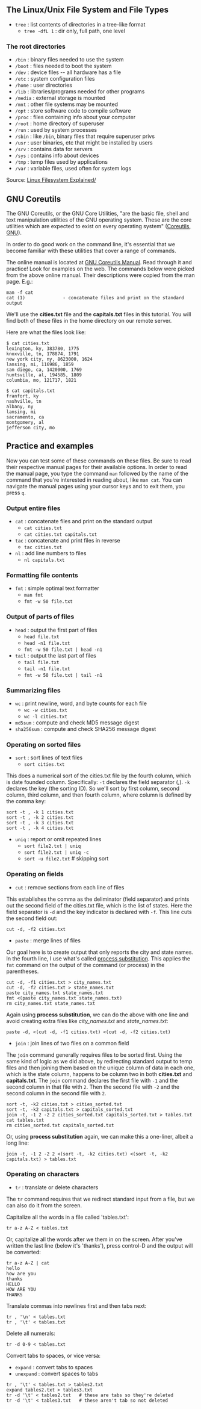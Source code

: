 ## The Linux/Unix File System and File Types

- ``tree`` : list contents of directories in a tree-like format
  - ``tree -dfL 1`` : dir only, full path, one level

### The root directories
- ``/bin`` : binary files needed to use the system
- ``/boot``  : files needed to boot the system
- ``/dev`` : device files -- all hardware has a file
- ``/etc`` : system configuration files
- ``/home`` : user directories
- ``/lib`` : libraries/programs needed for other programs
- ``/media`` : external storage is mounted
- ``/mnt`` : other file systems may be mounted
- ``/opt`` : store software code to compile software
- ``/proc`` : files containing info about your computer 
- ``/root`` : home directory of superuser
- ``/run`` : used by system processes
- ``/sbin`` : like ``/bin``, binary files that require superuser privs
- ``/usr`` : user binaries, etc that might be installed by users
- ``/srv`` : contains data for servers 
- ``/sys`` : contains info about devices 
- ``/tmp`` : temp files used by applications
- ``/var`` : variable files, used often for system logs

Source: [Linux Filesystem Explained/][1]

## GNU Coreutils

The GNU Coreutils, or the GNU Core Utilities, "are the basic file, shell and text manipulation utilities of the GNU operating system. These are the core utilities which are expected to exist on every operating system" ([Coreutils, GNU][2]).

In order to do good work on the command line, it's essential that we become familiar with these utilities that cover a range of commands. 

The online manual is located at [GNU Coreutils Manual][3]. Read through it and practice! Look for examples on the web. The commands below were picked from the above online manual. Their descriptions were copied from the man page. E.g.:

```
man -f cat
cat (1)              - concatenate files and print on the standard output
```

We'll use the **cities.txt** file and the **capitals.txt** files in this
tutorial. You will find both of these files in the home directory on our remote
server. 

Here are what the files look like:

```
$ cat cities.txt
lexington, ky, 383780, 1775
knoxville, tn, 178874, 1791
new york city, ny, 8623000, 1624
lansing, mi, 116986, 1859
san diego, ca, 1420000, 1769
huntsville, al, 194585, 1809
columbia, mo, 121717, 1821

$ cat capitals.txt
franfort, ky
nashville, tn
albany, ny
lansing, mi
sacramento, ca
montgomery, al
jefferson city, mo
```

## Practice and examples

Now you can test some of these commands on these files. Be sure to read their
respective manual pages for their available options. In order to read the
manual page, you type the command ``man`` followed by the name of the command
that you're interested in reading about, like ``man cat``. You can navigate the
manual pages using your cursor keys and to exit them, you press ``q``.

### Output entire files

- ``cat`` :  concatenate files and print on the standard output
  - ``cat cities.txt``
  - ``cat cities.txt capitals.txt``
- ``tac`` :  concatenate and print files in reverse
  - ``tac cities.txt``
- ``nl`` :  add line numbers to files
  - ``nl capitals.txt``

### Formatting file contents

- ``fmt`` : simple optimal text formatter
  - ``man fmt``
  - ``fmt -w 50 file.txt``

### Output of parts of files

- ``head`` : output the first part of files
  - ``head file.txt``
  - ``head -n1 file.txt``
  - ``fmt -w 50 file.txt | head -n1``
- ``tail`` : output the last part of files
  - ``tail file.txt``
  - ``tail -n1 file.txt``
  - ``fmt -w 50 file.txt | tail -n1``

### Summarizing files

- ``wc`` : print newline, word, and byte counts for each file
  - ``wc -w cities.txt``
  - ``wc -l cities.txt``
- ``md5sum`` : compute and check MD5 message digest
- ``sha256sum`` : compute and check SHA256 message digest

### Operating on sorted files

- ``sort`` : sort lines of text files
  - ``sort cities.txt``

This does a numerical sort of the cities.txt file by the fourth column, which
is date founded column. Specifically: ``-t`` declares the field separator (,). ``-k`` declares the key (the sorting ID). So we'll sort by first column, second column, third column, and then fourth column, where column is defined by the comma key:

```
sort -t , -k 1 cities.txt
sort -t , -k 2 cities.txt
sort -t , -k 3 cities.txt
sort -t , -k 4 cities.txt
```

- ``uniq`` : report or omit repeated lines
  - ``sort file2.txt | uniq``
  - ``sort file2.txt | uniq -c``
  - ``sort -u file2.txt`` # skipping sort

### Operating on fields

- ``cut`` : remove sections from each line of files

This establishes the comma as the deliminator (field separator) and prints out the second field of the cities.txt file, which is the list of states. Here the field separator is ``-d`` and the key indicator is declared with ``-f``. This line cuts the second field out:

```
cut -d, -f2 cities.txt
```

- ``paste`` : merge lines of files

Our goal here is to create output that only reports the city and state names. In the fourth line, I use what's called [process substitution][4]. This applies the ``fmt`` command on the output of the command (or process) in the parentheses.

```
cut -d, -f1 cities.txt > city_names.txt
cut -d, -f2 cities.txt > state_names.txt
paste city_names.txt state_names.txt
fmt <(paste city_names.txt state_names.txt)
rm city_names.txt state_names.txt
```

Again using **process substitution**, we can do the above with one line and avoid creating extra files like *city_names.txt* and *state_names.txt*:

```
paste -d, <(cut -d, -f1 cities.txt) <(cut -d, -f2 cities.txt)
```

- ``join`` : join lines of two files on a common field

The ``join`` command generally requires files to be sorted first. Using the
same kind of logic as we did above, by redirecting standard output to temp
files and then joining them based on the unique column of data in each one,
which is the state column, happens to be column two in both **cities.txt** and
**capitals.txt**. The ``join`` command declares the first file with ``-1`` and
the second column in that file with ``2``. Then the second file with ``-2`` and
the second column in the second file with ``2``. 

```
sort -t, -k2 cities.txt > cities_sorted.txt
sort -t, -k2 capitals.txt > capitals_sorted.txt
join -t, -1 2 -2 2 cities_sorted.txt capitals_sorted.txt > tables.txt
cat tables.txt
rm cities_sorted.txt capitals_sorted.txt
```

Or, using **process substitution** again, we can make this a one-liner, albeit
a long line:

```
join -t, -1 2 -2 2 <(sort -t, -k2 cities.txt) <(sort -t, -k2 capitals.txt) > tables.txt
```

### Operating on characters

- ``tr`` : translate or delete characters

The ``tr`` command requires that we redirect standard input from a file, but we can also do it from the screen. 

Capitalize all the words in a file called 'tables.txt':

```
tr a-z A-Z < tables.txt
```

Or, capitalize all the words after we them in on the screen. After you've written the last line (below it's 'thanks'), press control-D and the output will be converted:

```
tr a-z A-Z | cat
hello
how are you
thanks
HELLO
HOW ARE YOU
THANKS
```

Translate commas into newlines first and then tabs next:

```
tr , '\n' < tables.txt
tr , '\t' < tables.txt
```

Delete all numerals:

```
tr -d 0-9 < tables.txt
```

Convert tabs to spaces, or vice versa:

- ``expand`` : convert tabs to spaces
- ``unexpand`` : convert spaces to tabs

```
tr , '\t' < tables.txt > tables2.txt
expand tables2.txt > tables3.txt
tr -d '\t' < tables2.txt   # these are tabs so they're deleted
tr -d '\t' < tables3.txt   # these aren't tab so not deleted
```

[1]:https://www.linux.com/tutorials/linux-filesystem-explained/
[2]:https://www.gnu.org/software/coreutils/
[3]:https://www.gnu.org/software/coreutils/manual/coreutils.html
[4]:https://tldp.org/LDP/abs/html/process-sub.html
